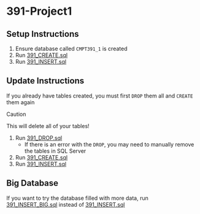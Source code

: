 # 391-Project1

## Setup Instructions
1. Ensure database called `CMPT391_1` is created
2. Run [391_CREATE.sql](SQL%20Scripts/391_CREATE.sql)
3. Run [391_INSERT.sql](SQL%20Scripts/391_INSERT.sql)

## Update Instructions
If you already have tables created, you must first `DROP` them all and `CREATE` them again
> [!CAUTION]
> This will delete all of your tables!
1. Run [391_DROP.sql](SQL%20Scripts/391_DROP.sql)
   - If there is an error with the `DROP`, you may need to manually remove the tables in SQL Server
2. Run [391_CREATE.sql](SQL%20Scripts/391_CREATE.sql)
3. Run [391_INSERT.sql](SQL%20Scripts/391_INSERT.sql)

## Big Database
If you want to try the database filled with more data, run [391_INSERT_BIG.sql](SQL%20Scripts/391_INSERT_BIG.sql) instead of [391_INSERT.sql](SQL%20Scripts/391_INSERT.sql)
